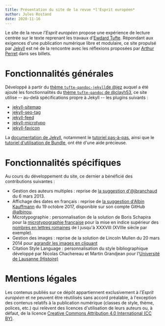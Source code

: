 ```yaml
---
title: Présentation du site de la revue *l'Esprit européen*
author: Jules Rostand
date: 2020-11-16
---
```


Le site de la revue *l'Esprit européen* propose une expérience de lecture centrée sur le texte reprenant les travaux d'[Ewdard Tufte](https://www.edwardtufte.com/tufte/). Répondant aux exigences d'une publication numérique libre et modulaire, ce site propulsé par [Jekyll](https://jekyllrb.com) est né de la rencontre avec les réflexions proposées par [Arthur Perret](https://arthurperret.fr/) dans ses billets.

# Fonctionnalités générales

Développé à partir du [thème ```tufte-pandoc-jekyll```de @jez](https://github.com/jez/tufte-pandoc-jekyll) auquel a été ajouté les fonctionnalités du [thème ```tufte-pandoc``` de @clayh53](https://github.com/clayh53/tufte-jekyll), ce site utilise -- au-delà spécifications propre à Jekyll -- les plugins suivants :

* [jekyll-sitemap](https://github.com/jekyll/jekyll-sitemap)
* [jekyll-seo-tag](https://github.com/jekyll/jekyll-seo-tag)
* [jekyll-feed](https://github.com/jekyll/jekyll-feed)
* [jekyll-microtypo](https://github.com/borisschapira/jekyll-microtypo)
* [jekyll-favicon](https://github.com/afaundez/jekyll-favicon)

La [documentation de Jekyll](https://jekyllrb.com/docs/), notamment le [tutoriel pas-à-pas](https://jekyllrb.com/docs/step-by-step/01-setup/), ainsi que le [tutoriel d'utilisation de Bundle](https://jekyllrb.com/tutorials/using-jekyll-with-bundler/#initialize-bundler), ont été d'une aide précieuse.

# Fonctionnalités spécifiques

Au cours du développement du site, ce dernier a bénéficié des contributions suivantes :

* Gestion des auteurs multiples : reprise de [la suggestion d'@jbranchaud](https://stackoverflow.com/questions/15189008/how-can-i-have-multiple-authors-for-one-post-in-jekyll#15208484) du 6 mars 2013. 
* Affichage des dates en français : reprise de [la suggestion d'Albin Kauffmann](https://github.com/albinou/albinou.github.io/blob/3e74deacab33d31e15dae603e8ba3454d4bd997f/_plugins/date_filter_french.rb) du 19 octobre 2017, disponible sur son compte GitHub [@albinou](https://github.com/albinou/albinou.github.io/blob/3e74deacab33d31e15dae603e8ba3454d4bd997f/_plugins/date_filter_french.rb).
* Microtypographie : personnalisation de la solution de Boris Schapira pour la [microtypographie française](https://github.com/borisschapira/jekyll-microtypo) pour la mise en indice supérieur des [nombres en lettres romaines](https://stackoverflow.com/a/36576402) de I jusqu'à XXXVIII (XVIIIe siècle par exemple).
* Gestion des images : reprise de la solution de Lincoln Mullen du 20 mars 2014 pour [agrandir les images en cliquant](https://github.com/lmullen/jekyll_figure/commit/21814d6d3e059a0a7e04ea78c582d7db7028cd4c#diff-9c3e0c47cd175a319d9cb4f6175f55d0)
* Citation Style Language : personnalisation du style bibliographique développé par Nicolas Chachereau et Martin Grandjean pour l'[Université de Lausanne (Histoire)](https://github.com/LausanneCitationStyle/Lausanne)

# Mentions légales

Les contenus publiés sur ce dépôt appartiennent exclusivement à *l'Esprit européen* et ne peuvent être réutilisés sans accord préalable, à l'exception des contenus relatifs à la publication numérique (classes de style, thème, polices, etc.) qui relèvent des licences d'utilisation de leurs auteurs ou, à défaut, de la licence [Creative Commons Attribution 4.0 International (CC BY)](https://creativecommons.org/licenses/by/4.0/).
